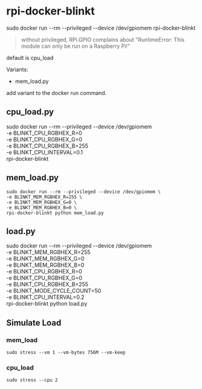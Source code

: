 # rpi-docker-blinkt

sudo docker run --rm --privileged --device /dev/gpiomem rpi-docker-blinkt

> without privileged, RPi.GPIO complains about "RuntimeError: This module can only be run on a Raspberry Pi!"

default is cpu_load

Variants:
- mem_load.py

add variant to the docker run command.

## cpu_load.py

sudo docker run --rm --privileged --device /dev/gpiomem \
-e BLINKT_CPU_RGBHEX_R=0 \
-e BLINKT_CPU_RGBHEX_G=0 \
-e BLINKT_CPU_RGBHEX_B=255 \
-e BLINKT_CPU_INTERVAL=0.1 \
rpi-docker-blinkt

## mem_load.py

```
sudo docker run --rm --privileged --device /dev/gpiomem \
-e BLINKT_MEM_RGBHEX_R=255 \
-e BLINKT_MEM_RGBHEX_G=0 \
-e BLINKT_MEM_RGBHEX_B=0 \
rpi-docker-blinkt python mem_load.py
```

## load.py

sudo docker run --rm --privileged --device /dev/gpiomem \
-e BLINKT_MEM_RGBHEX_R=255 \
-e BLINKT_MEM_RGBHEX_G=0 \
-e BLINKT_MEM_RGBHEX_B=0 \
-e BLINKT_CPU_RGBHEX_R=0 \
-e BLINKT_CPU_RGBHEX_G=0 \
-e BLINKT_CPU_RGBHEX_B=255 \
-e BLINKT_MODE_CYCLE_COUNT=50 \
-e BLINKT_CPU_INTERVAL=0.2 \
rpi-docker-blinkt python load.py

## Simulate Load

### mem_load

```
sudo stress --vm 1 --vm-bytes 756M --vm-keep
```

### cpu_load

```
sudo stress --cpu 2
```